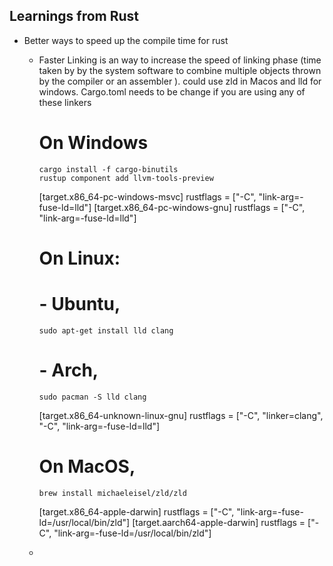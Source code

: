 ## Learnings from Rust 

- Better ways to speed up the compile time for rust 
    - Faster Linking is an way to increase the speed of linking phase (time taken by by the system software to combine multiple objects thrown by the compiler or an assembler ). could use zld in Macos and lld for windows.
        Cargo.toml needs to be change if you are using any of these linkers 
        # On Windows
        ```
        cargo install -f cargo-binutils
        rustup component add llvm-tools-preview
        ```
        [target.x86_64-pc-windows-msvc]
        rustflags = ["-C", "link-arg=-fuse-ld=lld"]
        [target.x86_64-pc-windows-gnu]
        rustflags = ["-C", "link-arg=-fuse-ld=lld"]
        
        # On Linux:
        # - Ubuntu, 
        ```
        sudo apt-get install lld clang
        ```
        # - Arch, 
        ```
        sudo pacman -S lld clang
        ```
        [target.x86_64-unknown-linux-gnu]
        rustflags = ["-C", "linker=clang", "-C", "link-arg=-fuse-ld=lld"]

        # On MacOS,
         ```
         brew install michaeleisel/zld/zld
         ```
        [target.x86_64-apple-darwin]
        rustflags = ["-C", "link-arg=-fuse-ld=/usr/local/bin/zld"]
        [target.aarch64-apple-darwin]
        rustflags = ["-C", "link-arg=-fuse-ld=/usr/local/bin/zld"]
    - 